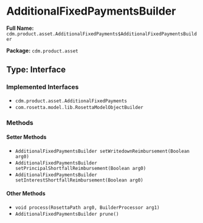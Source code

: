 # AdditionalFixedPaymentsBuilder

**Full Name:** `cdm.product.asset.AdditionalFixedPayments$AdditionalFixedPaymentsBuilder`

**Package:** `cdm.product.asset`

## Type: Interface

### Implemented Interfaces

- `cdm.product.asset.AdditionalFixedPayments`
- `com.rosetta.model.lib.RosettaModelObjectBuilder`

### Methods

#### Setter Methods

- `AdditionalFixedPaymentsBuilder setWritedownReimbursement(Boolean arg0)`
- `AdditionalFixedPaymentsBuilder setPrincipalShortfallReimbursement(Boolean arg0)`
- `AdditionalFixedPaymentsBuilder setInterestShortfallReimbursement(Boolean arg0)`

#### Other Methods

- `void process(RosettaPath arg0, BuilderProcessor arg1)`
- `AdditionalFixedPaymentsBuilder prune()`

